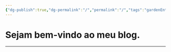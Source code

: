```yaml
---
{"dg-publish":true,"dg-permalink":"/","permalink":"/","tags":"gardenEntry"}
---
```



# Sejam bem-vindo ao meu blog.
---

